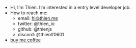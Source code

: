 - Hi, I’m Thien. I’m interested in a entry level developer job.
- How to reach me:
  - email: hi@thien.me
  - twitter: @thien_io
  - github: @thienjs
  - discord: @thien#0601
- [buy me coffee](https://buymeacoffee.com/thien)

<!---
thienjs/thienjs is a ✨ special ✨ repository because its `README.md` (this file) appears on your GitHub profile.
You can click the Preview link to take a look at your changes.
--->
